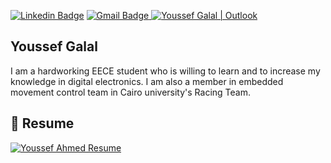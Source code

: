 [![Linkedin Badge](https://img.shields.io/badge/-youssefgalal-blue?style=flat-square&logo=Linkedin&logoColor=white&link=https://www.linkedin.com/in/youssefgalal/)](https://www.linkedin.com/in/youssefgalal/) [![Gmail Badge](https://img.shields.io/badge/-yousifg177@gmail.com-c14438?style=flat-square&logo=Gmail&logoColor=white&link=mailto:yousifg177@gmail.com)](mailto:yousifg177@gmail.com)<a href="mailto:youssefgalal99@outlook.com">
  <img src="https://img.shields.io/badge/-youssefgalal99@outlook.com-1ca0f1?style=flat&amp;logo=Microsoft-Outlook&amp;logoColor=white&amp;link=mailto:youssefgalal99@outlook.com" alt="Youssef Galal | Outlook" data-canonical-src="https://img.shields.io/badge/-youssefgalal99@outlook.com-1ca0f1?style=flat&amp;logo=Microsoft-Outlook&amp;logoColor=white&amp;link=mailto:youssefgalal99@outlook.com" style="max-width:100%;">
</a>

## Youssef Galal

I am a hardworking EECE student who is willing to learn and to increase my knowledge in digital electronics. 
I am also a member in embedded movement control team in Cairo university's Racing Team. 

## 📄 Resume

<a href="https://drive.google.com/file/d/1n96afUFey0RJMSV6HjlNg2tuUrPALN1l/view?usp=sharing" type="application/pdf" rel="nofollow">
   <img src="https://i.imgur.com/f9CflKO.png" alt="Youssef Ahmed Resume" data-canonical-src="https://i.imgur.com/f9CflKO.png" style="max-width:100%;">

</a>

